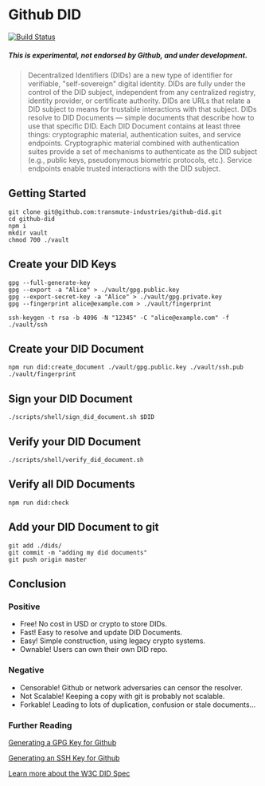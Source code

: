 # Github DID

[![Build Status](https://travis-ci.org/transmute-industries/github-did.svg?branch=master)](https://travis-ci.org/transmute-industries/github-did)

##### This is experimental, not endorsed by Github, and under development.

> Decentralized Identifiers (DIDs) are a new type of identifier for verifiable, "self-sovereign" digital identity. DIDs are fully under the control of the DID subject, independent from any centralized registry, identity provider, or certificate authority. DIDs are URLs that relate a DID subject to means for trustable interactions with that subject. DIDs resolve to DID Documents — simple documents that describe how to use that specific DID. Each DID Document contains at least three things: cryptographic material, authentication suites, and service endpoints. Cryptographic material combined with authentication suites provide a set of mechanisms to authenticate as the DID subject (e.g., public keys, pseudonymous biometric protocols, etc.). Service endpoints enable trusted interactions with the DID subject.

## Getting Started

```
git clone git@github.com:transmute-industries/github-did.git
cd github-did
npm i
mkdir vault
chmod 700 ./vault
```

## Create your DID Keys

```
gpg --full-generate-key
gpg --export -a "Alice" > ./vault/gpg.public.key
gpg --export-secret-key -a "Alice" > ./vault/gpg.private.key
gpg --fingerprint alice@example.com > ./vault/fingerprint

ssh-keygen -t rsa -b 4096 -N "12345" -C "alice@example.com" -f ./vault/ssh
```

## Create your DID Document

```
npm run did:create_document ./vault/gpg.public.key ./vault/ssh.pub ./vault/fingerprint
```

## Sign your DID Document

```
./scripts/shell/sign_did_document.sh $DID
```

## Verify your DID Document

```
./scripts/shell/verify_did_document.sh
```

## Verify all DID Documents

```
npm run did:check
```

## Add your DID Document to git

```
git add ./dids/
git commit -m "adding my did documents"
git push origin master
```

## Conclusion

### Positive

- Free! No cost in USD or crypto to store DIDs.
- Fast! Easy to resolve and update DID Documents.
- Easy! Simple construction, using legacy crypto systems.
- Ownable! Users can own their own DID repo.

### Negative

- Censorable! Github or network adversaries can censor the resolver. 
- Not Scalable! Keeping a copy with git is probably not scalable.
- Forkable! Leading to lots of duplication, confusion or stale documents...

### Further Reading

[Generating a GPG Key for Github](https://help.github.com/articles/generating-a-new-gpg-key/)

[Generating an SSH Key for Github](https://help.github.com/articles/generating-a-new-ssh-key-and-adding-it-to-the-ssh-agent/)

[Learn more about the W3C DID Spec](https://w3c-ccg.github.io/did-spec/)
